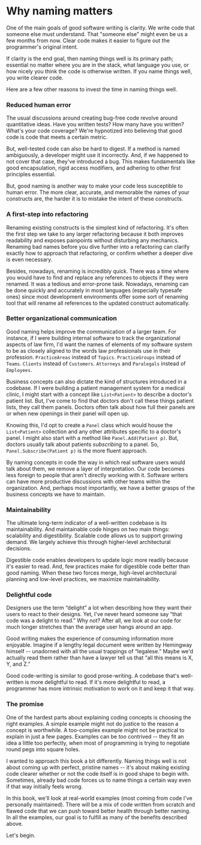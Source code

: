 # Why naming matters

One of the main goals of good software writing is clarity. We write code that someone else must understand. That "someone else" might even be us a few months from now. Clear code makes it easier to figure out the programmer's original intent.

If clarity is the end goal, then naming things well is its primary path; essential no matter where you are in the stack, what language you use, or how nicely you think the code is otherwise written. If you name things well, you write clearer code. 

Here are a few other reasons to invest the time in naming things well.

### Reduced human error

The usual discussions around creating bug-free code revolve around quantitative ideas. Have you written tests? How many have you written? What's your code coverage? We're hypnotized into believing that good code is code that meets a certain metric.

But, well-tested code can also be hard to digest. If a method is named ambiguously, a developer might use it incorrectly. And, if we happened to not cover that case, they've introduced a bug. This makes fundamentals like good encapsulation, rigid access modifiers, and adhering to other first principles essential.

But, good naming is another way to make your code less susceptible to human error. The more clear, accurate, and memorable the names of your constructs are, the harder it is to mistake the intent of these constructs.

### A first-step into refactoring

Renaming existing constructs is the simplest kind of refactoring. It's often the first step we take to any larger refactoring because it both improves readability and exposes painpoints without disturbing any mechanics. Renaming bad names before you dive further into a refactoring can clarify exactly how to approach that refactoring, or confirm whether a deeper dive is even necessary.

Besides, nowadays, renaming is incredibly quick. There was a time where you would have to find and replace any references to objects if they were renamed. It was a tedious and error-prone task. Nowadays, renaming can be done quickly and accurately in most languages (especially typesafe ones) since most development environments offer some sort of renaming tool that will rename all references to the updated construct automatically. 

### Better organizational communication

Good naming helps improve the communication of a larger team. For instance, if I were building internal software to track the organizational aspects of law firm, I'd want the names of elements of my software system to be as closely aligned to the words law professionals use in their profession. `PracticeAreas` instead of `Topics`. `PracticeGroups` instead of `Teams`. `Clients` instead of `Customers`. `Attorneys` and `Paralegals` instead of `Employees`.

Business concepts can also dictate the kind of structures introduced in a codebase. If I were building a patient management system for a medical clinic, I might start with a concept like `List<Patient>` to describe a doctor's patient list. But, I've come to find that doctors don't call these things patient lists, they call them panels. Doctors often talk about how full their panels are or when new openings in their panel will open up.

Knowing this, I'd opt to create a `Panel` class which would house the `List<Patient>` collection and any other attributes specific to a doctor's panel. I might also start with a method like `Panel.Add(Patient p)`. But, doctors usually talk about patients _subscribing_ to a panel. So, `Panel.Subscribe(Patient p)` is the more fluent approach.

By naming concepts in code the way in which real software users would talk about them, we remove a layer of interpretation.  Our code becomes less foreign to people that aren't directly working with it. Software writers can have more productive discussions with other teams within the organization. And, perhaps most importantly, we have a better grasps of the business concepts we have to maintain.

### Maintainability

The ultimate long-term indicator of a well-written codebase is its maintainability. And maintainable code hinges on two main things: scalability and digestibility. Scalable code allows us to support growing demand. We largely achieve this through higher-level architectural decisions. 

Digestible code enables developers to update logic more readily because it's easier to read. And, few practices make for digestible code better than good naming. When these two forces merge, high-level architectural planning and low-level practices, we maximize maintainability.

### Delightful code

Designers use the term “delight” a lot when describing how they want their users to react to their designs. Yet, I've never heard someone say “that code was a delight to read.” Why not? After all, we look at our code for much longer stretches than the average user hangs around an app.

Good writing makes the experience of consuming information more enjoyable. Imagine if a lengthy legal document were written by Hemingway himself -- unadorned with all the usual trappings of “legalese.” Maybe we'd actually read them rather than have a lawyer tell us that “all this means is X, Y, and Z.”

Good code-writing is similar to good prose-writing. A codebase that's well-written is more delightful to read. If it's more delightful to read, a programmer has more intrinsic motivation to work on it and keep it that way.

### The promise

One of the hardest parts about explaining coding concepts is choosing the right examples.  A simple example might not do justice to the reason a concept is worthwhile. A too-complex example might not be practical to explain in just a few pages. Examples can be _too_ contrived -- they fit an idea a little too perfectly, when most of programming is trying to negotiate round pegs into square holes.

I wanted to approach this book a bit differently. Naming things well is not about coming up with perfect, pristine names -- it's about making existing code clearer whether or not the code itself is in good shape to begin with. Sometimes, already bad code forces us to name things a certain way even if that way initially feels wrong.  

In this book, we'll look at real-world examples (most coming from code I've personally maintained). There will be a mix of code written from scratch and flawed code that we can push toward better health through better naming. In all the examples, our goal is to fulfill as many of the benefits described above.

Let's begin.
